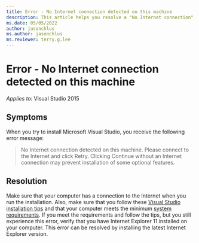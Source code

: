 ```yaml
---
title: Error - No Internet connection detected on this machine
description: This article helps you resolve a "No Internet connection" error when you try to install Visual Studio 2015.
ms.date: 05/05/2022
author: jasonchlus
ms.author: jasonchlus
ms.reviewer: terry.g.lee
---
```


# Error - No Internet connection detected on this machine

_Applies to:_&nbsp;Visual Studio 2015

## Symptoms

When you try to install Microsoft Visual Studio, you receive the following error message:

> No Internet connection detected on this machine. Please connect to the Internet and click Retry. Clicking Continue without an Internet connection may prevent installation of some optional features.

## Resolution

Make sure that your computer has a connection to the Internet when you run the installation. Also, make sure that you follow these [Visual Studio installation tips](/visualstudio/releases/2015/vs2015-sysrequirements-vs) and that your computer meets the minimum [system requirements](/visualstudio/productinfo/vs2015-sysrequirements-vs). If you meet the requirements and follow the tips, but you still experience this error, verify that you have Internet Explorer 11 installed on your computer. This error can be resolved by installing the latest Internet Explorer version.
